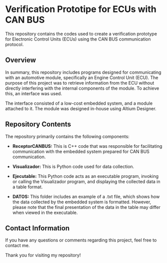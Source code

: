 # Verification Prototipe for ECUs with CAN BUS

This repository contains the codes used to create a verification prototype for Electronic Control Units (ECUs) using the CAN BUS communication protocol.

## Overview

In summary, this repository includes programs designed for communicating with an automotive module, specifically an Engine Control Unit (ECU). The purpose of this project was to retrieve information from the ECU without directly interfering with the internal components of the module. To achieve this, an interface was used.

The interface consisted of a low-cost embedded system, and a module attached to it. The module was designed in-house using Altium Designer.

## Repository Contents

The repository primarily contains the following components:

- **ReceptorCANBUS:** This is C++ code that was responsible for facilitating communication with the embedded system prepared for CAN BUS communication.

- **Visualizador:** This is Python code used for data collection.

- **Ejecutable:** This Python code acts as an executable program, invoking or calling the Visualizador program, and displaying the collected data in a table format.

- **DATOS:** This folder includes an example of a .txt file, which shows how the data collected by the embedded system is formatted. However, please note that the final presentation of the data in the table may differ when viewed in the executable.

## Contact Information

If you have any questions or comments regarding this project, feel free to contact me.

Thank you for visiting my repository!
